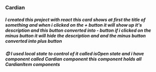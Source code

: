 ### Cardian

##### I created this project with react this card shows at first the title of something and when i clicked on the + button it will show up it's description and this button converted into - button if i clicked on the minus button it will hide the description and and the minus button converted into plus button

##### 😍 I used local state to control of it called isOpen state and i have component called Cardian component this component holds all CardianItem components
